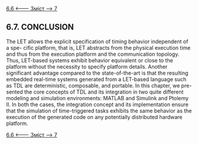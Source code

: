 [6.6 <--- ](6_6.md) [   Зміст   ](README.md) [--> 7](7.md)

## 6.7. CONCLUSION

The LET allows the explicit specification of timing behavior independent of a spe- cific platform, that is, LET abstracts from the physical execution time and thus from the execution platform and the communication topology. Thus, LET-based systems exhibit behavior equivalent or close to the platform without the necessity to specify platform details. Another significant advantage compared to the state-of-the-art is that the resulting embedded real-time systems generated from a LET-based language such as TDL are deterministic, composable, and portable. In this chapter, we pre- sented the core concepts of TDL and its integration in two quite different modeling and simulation environments: MATLAB and Simulink and Ptolemy II. In both the cases, the integration concept and its implementation ensure that the simulation of time-triggered tasks exhibits the same behavior as the execution of the generated code on any potentially distributed hardware platform.

[6.6 <--- ](6_6.md) [   Зміст   ](README.md) [--> 7](7.md)
